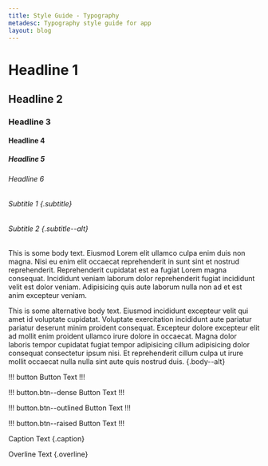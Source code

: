 ```yaml
---
title: Style Guide - Typography
metadesc: Typography style guide for app
layout: blog
---
```


# Headline 1

## Headline 2

### Headline 3

#### Headline 4

##### Headline 5

###### Headline 6

###### Subtitle 1 {.subtitle}

###### Subtitle 2 {.subtitle--alt}

This is some body text. Eiusmod Lorem elit ullamco culpa enim duis non magna. Nisi eu enim elit occaecat reprehenderit in sunt sint et nostrud reprehenderit. Reprehenderit cupidatat est ea fugiat Lorem magna consequat. Incididunt veniam laborum dolor reprehenderit fugiat incididunt velit est dolor veniam. Adipisicing quis aute laborum nulla non ad et est anim excepteur veniam.

This is some alternative body text. Eiusmod incididunt excepteur velit qui amet id voluptate cupidatat. Voluptate exercitation incididunt aute pariatur pariatur deserunt minim proident consequat. Excepteur dolore excepteur elit ad mollit enim proident ullamco irure dolore in occaecat. Magna dolor laboris tempor cupidatat fugiat tempor adipisicing cillum adipisicing dolor consequat consectetur ipsum nisi. Et reprehenderit cillum culpa ut irure mollit occaecat nulla nulla sint aute quis nostrud duis. {.body--alt}

!!! button
Button Text
!!!

!!! button.btn--dense
Button Text
!!!

!!! button.btn--outlined
Button Text
!!!

!!! button.btn--raised
Button Text
!!!

Caption Text {.caption}

Overline Text {.overline}
